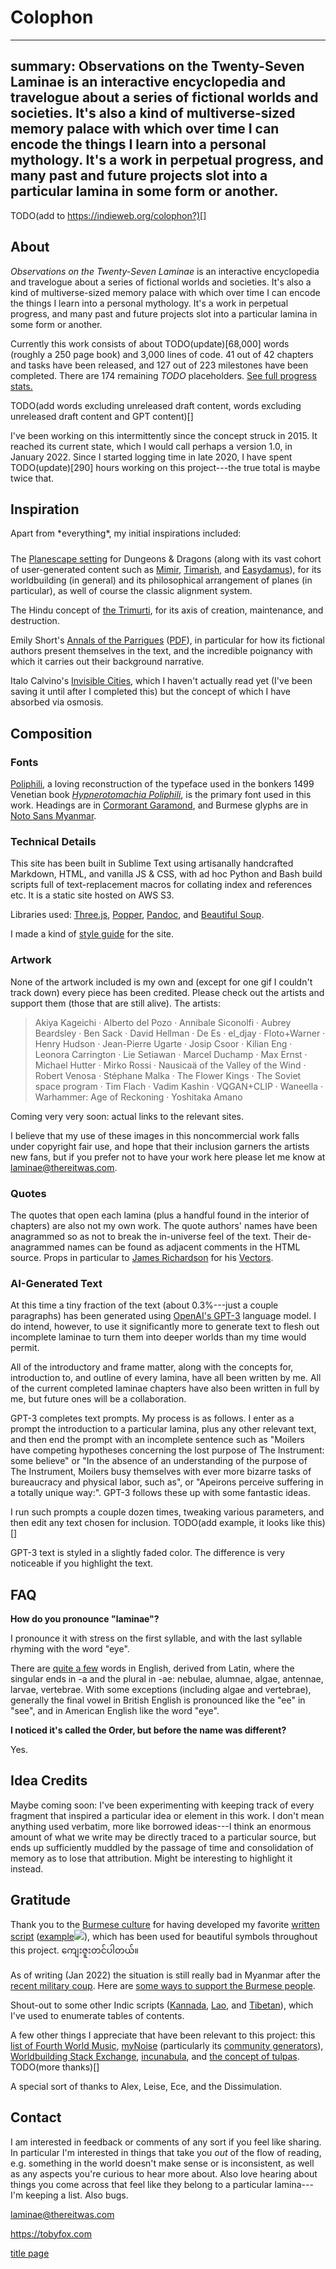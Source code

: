 # Colophon

---
summary: Observations on the Twenty-Seven Laminae is an interactive encyclopedia and travelogue about a series of fictional worlds and societies. It's also a kind of multiverse-sized memory palace with which over time I can encode the things I learn into a personal mythology. It's a work in perpetual progress, and many past and future projects slot into a particular lamina in some form or another.
---

TODO(add to https://indieweb.org/colophon?)[]

<style>
    #about.corner {
        display: none;
    }
    @media only screen and (min-width: 767px) {
        .too-short {
            margin-bottom: 1.5rem;
        }
    }
</style>

## About

*Observations on the Twenty-Seven Laminae* is an interactive encyclopedia and travelogue about a series of fictional worlds and societies. It's also a kind of multiverse-sized memory palace with which over time I can encode the things I learn into a personal mythology. It's a work in perpetual progress, and many past and future projects slot into a particular lamina in some form or another.

Currently this work consists of about TODO(update)[68,000] words (roughly a 250 page book) and 3,000 lines of code. 41 out of 42 chapters and tasks have been released, and 127 out of 223 milestones have been completed. There are 174 remaining *TODO* placeholders. <a href="progress">See full progress stats.</a>

TODO(add words excluding unreleased draft content, words excluding unreleased draft content and GPT content)[]

I've been working on this intermittently since the concept struck in 2015. It reached its current state, which I would call perhaps a version 1.0, in January 2022. Since I started logging time in late 2020, I have spent TODO(update)[290] hours working on this project---the true total is maybe twice that.

## Inspiration

<p class="too-short">Apart from *everything*, my initial inspirations included:</p>

The <a href="https://en.wikipedia.org/wiki/Planescape">Planescape setting</a> for Dungeons & Dragons (along with its vast cohort of user-generated content such as <a href="https://mimir.net/main.shtml">Mimir</a>, <a href="https://www.rilmani.org/timaresh/Main_Page">Timarish</a>, and <a href="http://easydamus.com/alignmentreal.html">Easydamus</a>), for its worldbuilding (in general) and its philosophical arrangement of planes (in particular), as well of course the classic alignment system.

The Hindu concept of <a href="https://en.wikipedia.org/wiki/Trimurti">the Trimurti</a>, for its axis of creation, maintenance, and destruction.

Emily Short's <a href="https://emshort.blog/2015/12/07/procjam-entries-nanogenmo-and-my-generated-generation-guidebook/">Annals of the Parrigues</a> (<a href="https://drive.google.com/file/d/0B97d5C256qbrOHFwSUhsZE4tU0k/view?usp=sharing">PDF</a>), in particular for how its fictional authors present themselves in the text, and the incredible poignancy with which it carries out their background narrative.

Italo Calvino's <a href="https://en.wikipedia.org/wiki/Invisible_Cities">Invisible Cities</a>, which I haven't actually read yet (I've been saving it until after I completed this) but the concept of which I have absorbed via osmosis.

## Composition

### Fonts

<a href="http://www.studiodilena.com/en/2305.html">Poliphili</a>, a loving reconstruction of the typeface used in the bonkers 1499 Venetian book *<a href="https://en.wikipedia.org/wiki/Hypnerotomachia_Poliphili" style="font-feature-settings: 'dlig' 1, 'swsh' 1;">Hypnerotomachia Poliphili</a>*, is the primary font used in this work. Headings are in <a href="https://fonts.google.com/specimen/Cormorant+Garamond">Cormorant Garamond</a>, and Burmese glyphs are in <a href="https://fonts.google.com/noto/specimen/Noto+Sans+Myanmar">Noto Sans Myanmar</a>.

### Technical Details

This site has been built in Sublime Text using artisanally handcrafted Markdown, HTML, and vanilla JS & CSS, with ad hoc Python and Bash build scripts full of text-replacement macros for collating index and references etc. It is a static site hosted on AWS S3.

Libraries used: <a href="https://threejs.org/">Three.js</a>, <a href="https://popper.js.org/">Popper</a>, <a href="https://pandoc.org/">Pandoc</a>, and <a href="https://www.crummy.com/software/BeautifulSoup/">Beautiful Soup</a>.

I made a kind of <a href="e-styleguide">style guide</a> for the site.

### Artwork

None of the artwork included is my own and (except for one gif I couldn't track down) every piece has been credited. Please check out the artists and support them (those that are still alive). The artists:

> Akiya Kageichi &middot; Alberto del Pozo &middot; Annibale Siconolfi &middot; Aubrey Beardsley &middot; Ben Sack &middot; David Hellman &middot; De Es &middot; el_djay &middot; Floto+Warner &middot; Henry Hudson &middot; Jean-Pierre Ugarte &middot; Josip Csoor &middot; Kilian Eng &middot; Leonora Carrington &middot; Lie Setiawan &middot; Marcel Duchamp &middot; Max Ernst &middot; Michael Hutter &middot; Mirko Rossi &middot; Nausicaä of the Valley of the Wind &middot; Robert Venosa &middot; Stéphane Malka &middot; The Flower Kings &middot; The Soviet space program &middot; Tim Flach &middot; Vadim Kashin &middot; VQGAN+CLIP &middot; Waneella &middot; Warhammer: Age of Reckoning &middot; Yoshitaka Amano

Coming very very soon: actual links to the relevant sites.

I believe that my use of these images in this noncommercial work falls under copyright fair use, and hope that their inclusion garners the artists new fans, but if you prefer not to have your work here please let me know at <a href="mailto:laminae@thereitwas.com">laminae@thereitwas.com</a>.

### Quotes

The quotes that open each lamina (plus a handful found in the interior of chapters) are also not my own work. The quote authors' names have been anagrammed so as not to break the in-universe feel of the text. Their de-anagrammed names can be found as adjacent comments in the HTML source. Props in particular to <a href="https://en.wikipedia.org/wiki/James_Richardson_(poet)">James Richardson</a> for his <a href="https://www.coppercanyonpress.org/books/vectors-by-james-richardson/">Vectors</a>.

### AI-Generated Text

At this time a tiny fraction of the text (about 0.3%---just a couple paragraphs) has been generated using <a href="https://openai.com/blog/gpt-3-apps/">OpenAI's GPT-3</a> language model. I do intend, however, to use it significantly more to generate text to flesh out incomplete laminae to turn them into deeper worlds than my time would permit.

All of the introductory and frame matter, along with the concepts for, introduction to, and outline of every lamina, have all been written by me. All of the current completed laminae chapters have also been written in full by me, but future ones will be a collaboration.

GPT-3 completes text prompts. My process is as follows. I enter as a prompt the introduction to a particular lamina, plus any other relevant text, and then end the prompt with an incomplete sentence such as "Moilers have competing hypotheses concerning the lost purpose of The Instrument: some believe" or "In the absence of an understanding of the purpose of The Instrument, Moilers busy themselves with ever more bizarre tasks of bureaucracy and physical labor, such as", or "Apeirons perceive suffering in a totally unique way:". GPT-3 follows these up with some fantastic ideas.

I run such prompts a couple dozen times, tweaking various parameters, and then edit any text chosen for inclusion. TODO(add example, it looks like this)[]

GPT-3 text is <gpt>styled in a slightly faded color</gpt>. The difference is very noticeable if you highlight the text.

## FAQ

<div></div><!-- prevent drop caps -->

**How do you pronounce "laminae"?**

I pronounce it with stress on the first syllable, and with the last syllable rhyming with the word "eye".

There are <a href="https://en.wiktionary.org/wiki/Category:English_irregular_plurals_ending_in_%22-ae%22">quite a few</a> words in English, derived from Latin, where the singular ends in -a and the plural in -ae: nebulae, alumnae, algae, antennae, larvae, vertebrae. With some exceptions (including algae and vertebrae), generally the final vowel in British English is pronounced like the "ee" in "see", and in American English like the word "eye".

**I noticed it's called the <span class="guild-term">Order</span>, but before the name was different?**

Yes.

## Idea Credits

Maybe coming soon: I've been experimenting with keeping track of every fragment that inspired a particular idea or element in this work. I don't mean anything used verbatim, more like borrowed ideas---I think an enormous amount of what we write may be directly traced to a particular source, but ends up sufficiently muddled by the passage of time and consolidation of memory as to lose that attribution. Might be interesting to highlight it instead.

<!-- this works collects everything i come across -->

## Gratitude

Thank you to the <a href="https://en.wikipedia.org/wiki/Culture_of_Myanmar">Burmese culture</a> for having developed my favorite <a href="https://en.wikipedia.org/wiki/Burmese_script">written script</a> (<span class="tooltip-wrap"><a href="https://en.wikipedia.org/wiki/Burmese_script" class="tooltip-anchor">example<span class="tooltip"><img src="images/burmese-script.jpg" style="max-width: 90vw; max-height: 60vh" /></span></a></span>), which has been used for beautiful symbols throughout this project. <span class="glyph">ကျေးဇူးတင်ပါတယ်။</span>

As of writing (Jan 2022) the situation is still really bad in Myanmar after the <a href="https://en.wikipedia.org/wiki/2021_Myanmar_coup_d%27%C3%A9tat">recent military coup</a>. Here are <a href="https://www.insider.com/ways-help-anti-coup-protesters-myanmar-right-now-2021-4">some ways to support the Burmese people</a>.

Shout-out to some other Indic scripts (<a href="https://en.wikipedia.org/wiki/Kannada_script">Kannada</a>, <a href="https://en.wikipedia.org/wiki/Lao_script">Lao</a>, and <a href="https://en.wikipedia.org/wiki/Tibetan_script">Tibetan</a>), which I've used to enumerate tables of contents.

A few other things I appreciate that have been relevant to this project: this <a href="https://rateyourmusic.com/list/mkrasna/fourth_world_music/">list of Fourth World Music</a>, <a href="https://mynoise.net/">myNoise</a> (particularly its <a href="https://mynoise.net/Community/">community generators</a>), <a href="https://worldbuilding.stackexchange.com/">Worldbuilding Stack Exchange</a>, <a href="https://en.wikipedia.org/wiki/Incunable">incunabula</a>, and <a href="https://en.wikipedia.org/wiki/Tulpa">the concept of tulpas</a>. TODO(more thanks)[]

A special sort of thanks to Alex, Leise, Ece, and the Dissimulation.

## Contact

I am interested in feedback or comments of any sort if you feel like sharing. In particular I'm interested in things that take you *out* of the flow of reading, e.g. something in the world doesn't make sense or is inconsistent, as well as any aspects you're curious to hear more about. Also love hearing about things you come across that feel like they belong to a particular lamina---I'm keeping a list. Also bugs.

<a href="mailto:laminae@thereitwas.com">laminae@thereitwas.com</a>

<a href="https://tobyfox.com" target="_blank">https://tobyfox.com</a>


<div class="shortcuts corner"><a href="./">title page</a></div>

<script>
    Array.from(document.querySelectorAll("a")).forEach((a) => {
        if (! a.href.includes(document.location.host)) {
            a.target = "_blank";
        }
    });
</script>